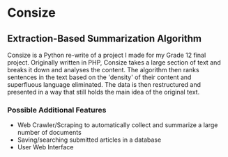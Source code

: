 # Consize
## Extraction-Based Summarization Algorithm
Consize is a Python re-write of a project I made for my Grade 12 final project. Originally written in PHP, Consize takes a large section of text and breaks it down and analyses the content. The algorithm then ranks sentences in the text based on the 'density' of their content and superfluous language eliminated. The data is then restructured and presented in a way that still holds the main idea of the original text.

### Possible Additional Features
- Web Crawler/Scraping to automatically collect and summarize a large number of documents
- Saving/searching submitted articles in a database
- User Web Interface
